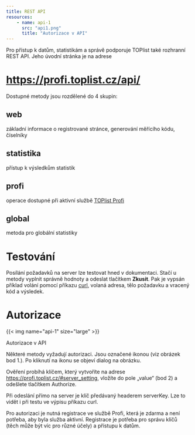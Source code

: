 ```yaml
---
title: REST API
resources:
    - name: api-1
      src: "api1.png"
      title: "Autorizace v API"
---
```

Pro přístup k datům, statistikám a správě podporuje TOPlist také rozhranní REST API. Jeho úvodní stránka je na adrese

<h1><a style="margin:auto" href="https://profi.toplist.cz/api/">https://profi.toplist.cz/api/</a></h1>


Dostupné metody jsou rozdělené do 4 skupin:
## web

základní informace o registrované stránce, generování měřícího kódu, číselníky
## statistika

přístup k výsledkům statistik
## profi

operace dostupné při aktivní službě [TOPlist Profi](https://profi.toplist.cz)
## global

metoda pro globální statistiky
# Testování

Posílání požadavků na server lze testovat hned v dokumentaci. Stačí u metody vyplnit správně hodnoty a odeslat tlačítkem **Zkusit**. Pak je vypsán příklad volání pomocí příkazu [curl](https://curl.se/docs/manpage.html), volaná adresa, tělo požadavku a vracený kód a výsledek.
# Autorizace

{{< img name="api-1" size="large" >}}

Autorizace v API

Některé metody vyžadují autorizaci. Jsou označené ikonou (viz obrázek bod 1.). Po kliknutí na ikonu se objeví dialog na obrázku.

Ověření probíhá klíčem, který vytvoříte na adrese https://profi.toplist.cz/#server_setting, vložíte do pole „value“ (bod 2) a odešlete tlačítkem Authorize.

Při odeslání přímo na server je klíč předávaný headerem serverKey. Lze to vidět i při testu ve výpisu příkazu curl.

Pro autorizaci je nutná registrace ve službě Profi, která je zdarma a není potřeba, aby byla služba aktivní. Registrace je potřeba pro správu klíčů (těch může být víc pro různé účely) a přístupu k datům.
